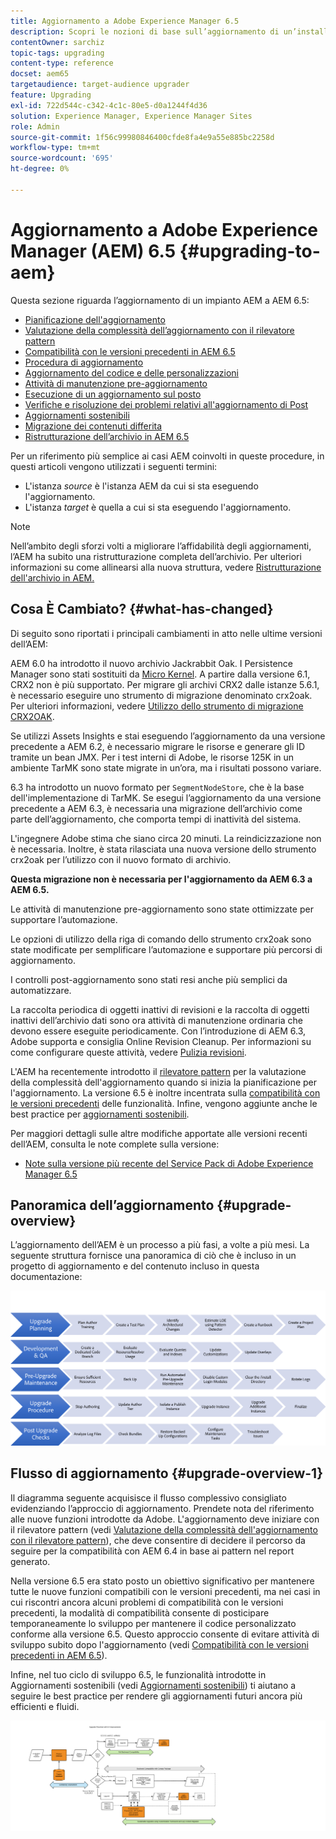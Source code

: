 ```yaml
---
title: Aggiornamento a Adobe Experience Manager 6.5
description: Scopri le nozioni di base sull’aggiornamento di un’installazione precedente di Adobe Experience Manager (AEM) a AEM 6.5.
contentOwner: sarchiz
topic-tags: upgrading
content-type: reference
docset: aem65
targetaudience: target-audience upgrader
feature: Upgrading
exl-id: 722d544c-c342-4c1c-80e5-d0a1244f4d36
solution: Experience Manager, Experience Manager Sites
role: Admin
source-git-commit: 1f56c99980846400cfde8fa4e9a55e885bc2258d
workflow-type: tm+mt
source-wordcount: '695'
ht-degree: 0%

---
```


# Aggiornamento a Adobe Experience Manager (AEM) 6.5 {#upgrading-to-aem}

Questa sezione riguarda l’aggiornamento di un impianto AEM a AEM 6.5:

* [Pianificazione dell&#39;aggiornamento](/help/sites-deploying/upgrade-planning.md)
* [Valutazione della complessità dell’aggiornamento con il rilevatore pattern](/help/sites-deploying/pattern-detector.md)
* [Compatibilità con le versioni precedenti in AEM 6.5](/help/sites-deploying/backward-compatibility.md)
  <!--* [Using Offline Reindexing To Reduce Downtime During an Upgrade](/help/sites-deploying/upgrade-offline-reindexing.md)-->
* [Procedura di aggiornamento](/help/sites-deploying/upgrade-procedure.md)
* [Aggiornamento del codice e delle personalizzazioni](/help/sites-deploying/upgrading-code-and-customizations.md)
* [Attività di manutenzione pre-aggiornamento](/help/sites-deploying/pre-upgrade-maintenance-tasks.md)
* [Esecuzione di un aggiornamento sul posto](/help/sites-deploying/in-place-upgrade.md)
* [Verifiche e risoluzione dei problemi relativi all&#39;aggiornamento di Post](/help/sites-deploying/post-upgrade-checks-and-troubleshooting.md)
* [Aggiornamenti sostenibili](/help/sites-deploying/sustainable-upgrades.md)
* [Migrazione dei contenuti differita](/help/sites-deploying/lazy-content-migration.md)
* [Ristrutturazione dell’archivio in AEM 6.5](/help/sites-deploying/repository-restructuring.md)

Per un riferimento più semplice ai casi AEM coinvolti in queste procedure, in questi articoli vengono utilizzati i seguenti termini:

* L&#39;istanza *source* è l&#39;istanza AEM da cui si sta eseguendo l&#39;aggiornamento.
* L&#39;istanza *target* è quella a cui si sta eseguendo l&#39;aggiornamento.

>[!NOTE]
>
>Nell’ambito degli sforzi volti a migliorare l’affidabilità degli aggiornamenti, l’AEM ha subito una ristrutturazione completa dell’archivio. Per ulteriori informazioni su come allinearsi alla nuova struttura, vedere [Ristrutturazione dell&#39;archivio in AEM.](/help/sites-deploying/repository-restructuring.md)

## Cosa È Cambiato? {#what-has-changed}

Di seguito sono riportati i principali cambiamenti in atto nelle ultime versioni dell’AEM:

AEM 6.0 ha introdotto il nuovo archivio Jackrabbit Oak. I Persistence Manager sono stati sostituiti da [Micro Kernel](/help/sites-deploying/platform.md#contentbody_title_4). A partire dalla versione 6.1, CRX2 non è più supportato. Per migrare gli archivi CRX2 dalle istanze 5.6.1, è necessario eseguire uno strumento di migrazione denominato crx2oak. Per ulteriori informazioni, vedere [Utilizzo dello strumento di migrazione CRX2OAK](/help/sites-deploying/using-crx2oak.md).

Se utilizzi Assets Insights e stai eseguendo l’aggiornamento da una versione precedente a AEM 6.2, è necessario migrare le risorse e generare gli ID tramite un bean JMX. Per i test interni di Adobe, le risorse 125K in un ambiente TarMK sono state migrate in un’ora, ma i risultati possono variare.

6.3 ha introdotto un nuovo formato per `SegmentNodeStore`, che è la base dell&#39;implementazione di TarMK. Se esegui l’aggiornamento da una versione precedente a AEM 6.3, è necessaria una migrazione dell’archivio come parte dell’aggiornamento, che comporta tempi di inattività del sistema.

L&#39;ingegnere Adobe stima che siano circa 20 minuti. La reindicizzazione non è necessaria. Inoltre, è stata rilasciata una nuova versione dello strumento crx2oak per l’utilizzo con il nuovo formato di archivio.

**Questa migrazione non è necessaria per l&#39;aggiornamento da AEM 6.3 a AEM 6.5.**

Le attività di manutenzione pre-aggiornamento sono state ottimizzate per supportare l’automazione.

Le opzioni di utilizzo della riga di comando dello strumento crx2oak sono state modificate per semplificare l’automazione e supportare più percorsi di aggiornamento.

I controlli post-aggiornamento sono stati resi anche più semplici da automatizzare.

La raccolta periodica di oggetti inattivi di revisioni e la raccolta di oggetti inattivi dell’archivio dati sono ora attività di manutenzione ordinaria che devono essere eseguite periodicamente. Con l’introduzione di AEM 6.3, Adobe supporta e consiglia Online Revision Cleanup. Per informazioni su come configurare queste attività, vedere [Pulizia revisioni](/help/sites-deploying/revision-cleanup.md).

L&#39;AEM ha recentemente introdotto il [rilevatore pattern](/help/sites-deploying/pattern-detector.md) per la valutazione della complessità dell&#39;aggiornamento quando si inizia la pianificazione per l&#39;aggiornamento. La versione 6.5 è inoltre incentrata sulla [compatibilità con le versioni precedenti](/help/sites-deploying/backward-compatibility.md) delle funzionalità. Infine, vengono aggiunte anche le best practice per [aggiornamenti sostenibili](/help/sites-deploying/sustainable-upgrades.md).

Per maggiori dettagli sulle altre modifiche apportate alle versioni recenti dell’AEM, consulta le note complete sulla versione:

* [Note sulla versione più recente del Service Pack di Adobe Experience Manager 6.5](/help/release-notes/release-notes.md)

## Panoramica dell’aggiornamento {#upgrade-overview}

L’aggiornamento dell’AEM è un processo a più fasi, a volte a più mesi. La seguente struttura fornisce una panoramica di ciò che è incluso in un progetto di aggiornamento e del contenuto incluso in questa documentazione:

![schermata_shot_2018-03-30at80708am](assets/screen_shot_2018-03-30at80708am.png)

## Flusso di aggiornamento {#upgrade-overview-1}

Il diagramma seguente acquisisce il flusso complessivo consigliato evidenziando l’approccio di aggiornamento. Prendete nota del riferimento alle nuove funzioni introdotte da Adobe. L&#39;aggiornamento deve iniziare con il rilevatore pattern (vedi [Valutazione della complessità dell&#39;aggiornamento con il rilevatore pattern](/help/sites-deploying/pattern-detector.md)), che deve consentire di decidere il percorso da seguire per la compatibilità con AEM 6.4 in base ai pattern nel report generato.

Nella versione 6.5 era stato posto un obiettivo significativo per mantenere tutte le nuove funzioni compatibili con le versioni precedenti, ma nei casi in cui riscontri ancora alcuni problemi di compatibilità con le versioni precedenti, la modalità di compatibilità consente di posticipare temporaneamente lo sviluppo per mantenere il codice personalizzato conforme alla versione 6.5. Questo approccio consente di evitare attività di sviluppo subito dopo l&#39;aggiornamento (vedi [Compatibilità con le versioni precedenti in AEM 6.5](/help/sites-deploying/backward-compatibility.md)).

Infine, nel tuo ciclo di sviluppo 6.5, le funzionalità introdotte in Aggiornamenti sostenibili (vedi [Aggiornamenti sostenibili](/help/sites-deploying/sustainable-upgrades.md)) ti aiutano a seguire le best practice per rendere gli aggiornamenti futuri ancora più efficienti e fluidi.

![6_4_upgrade_overviewflowchart-newpage3](assets/6_4_upgrade_overviewflowchart-newpage3.png)
